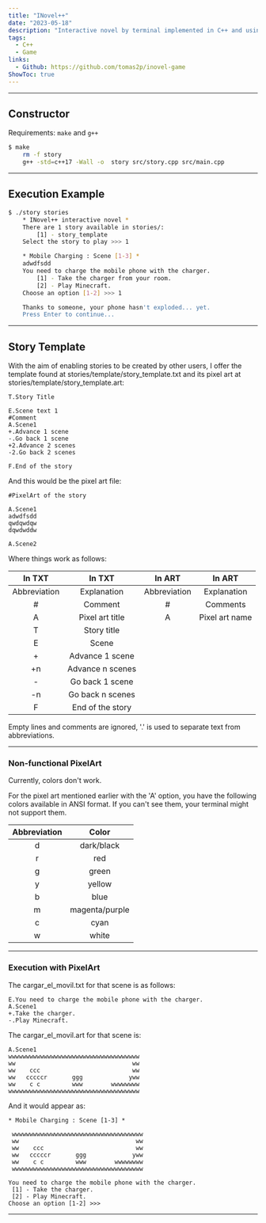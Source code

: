 ```yaml
---
title: "INovel++"
date: "2023-05-18"
description: "Interactive novel by terminal implemented in C++ and using text files for story creation."
tags:
  - C++
  - Game
links:
  - Github: https://github.com/tomas2p/inovel-game
ShowToc: true
---
```


---

## Constructor

Requirements: `make` and `g++`

```bash
$ make
    rm -f story
    g++ -std=c++17 -Wall -o  story src/story.cpp src/main.cpp
```

---

## Execution Example

```bash
$ ./story stories
    * INovel++ interactive novel *
    There are 1 story available in stories/:   
        [1] - story_template
    Select the story to play >>> 1

    * Mobile Charging : Scene [1-3] *
    adwdfsdd
    You need to charge the mobile phone with the charger.
        [1] - Take the charger from your room.
        [2] - Play Minecraft.
    Choose an option [1-2] >>> 1

    Thanks to someone, your phone hasn't exploded... yet.
    Press Enter to continue...
```

---

## Story Template

With the aim of enabling stories to be created by other users, I offer the template found at stories/template/story_template.txt and its pixel art at stories/template/story_template.art:

```
T.Story Title

E.Scene text 1
#Comment
A.Scene1
+.Advance 1 scene
-.Go back 1 scene
+2.Advance 2 scenes
-2.Go back 2 scenes

F.End of the story
```

And this would be the pixel art file:

```
#PixelArt of the story

A.Scene1
adwdfsdd
qwdqwdqw
dqwdwddw

A.Scene2
```

Where things work as follows:

|    In TXT    |      In TXT      |    In ART    |     In ART     |
| :----------: | :--------------: | :----------: | :------------: |
| Abbreviation |   Explanation    | Abbreviation |  Explanation   |
|      #       |     Comment      |      #       |    Comments    |
|      A       | Pixel art title  |      A       | Pixel art name |
|      T       |   Story title    |
|      E       |      Scene       |
|      +       | Advance 1 scene  |
|      +n      | Advance n scenes |
|      -       | Go back 1 scene  |
|      -n      | Go back n scenes |
|      F       | End of the story |

Empty lines and comments are ignored, '.' is used to separate text from abbreviations.

---

### Non-functional PixelArt

Currently, colors don't work.

For the pixel art mentioned earlier with the 'A' option, you have the following colors available in ANSI format. If you can't see them, your terminal might not support them.

| Abbreviation |     Color      |
| :----------: | :------------: |
|      d       |   dark/black   |
|      r       |      red       |
|      g       |     green      |
|      y       |     yellow     |
|      b       |      blue      |
|      m       | magenta/purple |
|      c       |      cyan      |
|      w       |     white      |

---

### Execution with PixelArt

The cargar_el_movil.txt for that scene is as follows:

```
E.You need to charge the mobile phone with the charger.
A.Scene1
+.Take the charger.
-.Play Minecraft.
```

The cargar_el_movil.art for that scene is:

```
A.Scene1
wwwwwwwwwwwwwwwwwwwwwwwwwwwwwwwwwwwww
ww                                 ww
ww    ccc                          ww
ww   cccccr       ggg             yww
ww    c c         www        wwwwwwww
wwwwwwwwwwwwwwwwwwwwwwwwwwwwwwwwwwwww
```

And it would appear as:

```
* Mobile Charging : Scene [1-3] *

 wwwwwwwwwwwwwwwwwwwwwwwwwwwwwwwwwwwww
 ww                                 ww
 ww    ccc                          ww
 ww   cccccr       ggg             yww
 ww    c c         www        wwwwwwww
 wwwwwwwwwwwwwwwwwwwwwwwwwwwwwwwwwwwww

You need to charge the mobile phone with the charger.
 [1] - Take the charger.
 [2] - Play Minecraft.
Choose an option [1-2] >>> 
```

---
